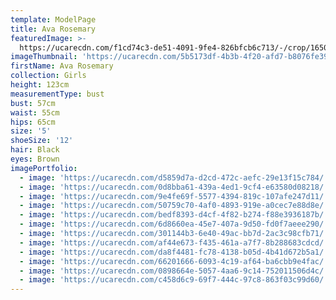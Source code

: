 ```yaml
---
template: ModelPage
title: Ava Rosemary
featuredImage: >-
  https://ucarecdn.com/f1cd74c3-de51-4091-9fe4-826bfcb6c713/-/crop/1650x940/0,79/-/preview/
imageThumbnail: 'https://ucarecdn.com/5b5173df-4b3b-4f20-afd7-b8076fe39954/'
firstName: Ava Rosemary
collection: Girls
height: 123cm
measurementType: bust
bust: 57cm
waist: 55cm
hips: 65cm
size: '5'
shoeSize: '12'
hair: Black
eyes: Brown
imagePortfolio:
  - image: 'https://ucarecdn.com/d5859d7a-d2cd-472c-aefc-29e13f15c784/'
  - image: 'https://ucarecdn.com/0d8bba61-439a-4ed1-9cf4-e63580d08218/'
  - image: 'https://ucarecdn.com/9e4fe69f-5577-4394-819c-107afe247d11/'
  - image: 'https://ucarecdn.com/50759c70-4af0-4893-919e-a0cec7e88d8e/'
  - image: 'https://ucarecdn.com/bedf8393-d4cf-4f82-b274-f88e3936187b/'
  - image: 'https://ucarecdn.com/6d8660ea-45e7-407a-9d50-fd0f7aeee290/'
  - image: 'https://ucarecdn.com/301144b3-6e40-49ac-bb7d-2ac3c98cfb71/'
  - image: 'https://ucarecdn.com/af44e673-f435-461a-a7f7-8b288683cdcd/'
  - image: 'https://ucarecdn.com/da8f4481-fc78-4138-b05d-4b41d672b5a1/'
  - image: 'https://ucarecdn.com/66201666-6093-4c19-af64-ba6cbb9e4fac/'
  - image: 'https://ucarecdn.com/0898664e-5057-4aa6-9c14-752011506d4c/'
  - image: 'https://ucarecdn.com/c458d6c9-69f7-444c-97c8-863f03c99d60/'
---
```


